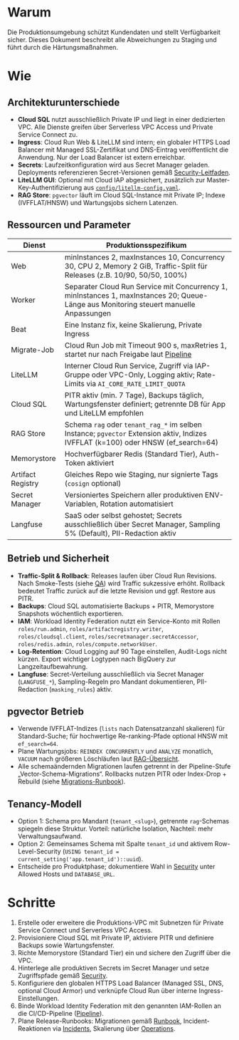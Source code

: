 # Warum
Die Produktionsumgebung schützt Kundendaten und stellt Verfügbarkeit sicher. Dieses Dokument beschreibt alle Abweichungen zu Staging und führt durch die Härtungsmaßnahmen.

# Wie
## Architekturunterschiede
- **Cloud SQL** nutzt ausschließlich Private IP und liegt in einer dedizierten VPC. Alle Dienste greifen über Serverless VPC Access und Private Service Connect zu.
- **Ingress**: Cloud Run Web & LiteLLM sind intern; ein globaler HTTPS Load Balancer mit Managed SSL-Zertifikat und DNS-Eintrag veröffentlicht die Anwendung. Nur der Load Balancer ist extern erreichbar.
- **Secrets**: Laufzeitkonfiguration wird aus Secret Manager geladen. Deployments referenzieren Secret-Versionen gemäß [Security-Leitfaden](../security/secrets.md).
- **LiteLLM GUI**: Optional mit Cloud IAP abgesichert, zusätzlich zur Master-Key-Authentifizierung aus [`config/litellm-config.yaml`](../../config/litellm-config.yaml).
- **RAG Store**: `pgvector` läuft im Cloud SQL-Instance mit Private IP; Indexe (IVFFLAT/HNSW) und Wartungsjobs sichern Latenzen.

## Ressourcen und Parameter
| Dienst | Produktionsspezifikum |
| --- | --- |
| Web | minInstances 2, maxInstances 10, Concurrency 30, CPU 2, Memory 2 GiB, Traffic-Split für Releases (z.B. 10/90, 50/50, 100%) |
| Worker | Separater Cloud Run Service mit Concurrency 1, minInstances 1, maxInstances 20; Queue-Länge aus Monitoring steuert manuelle Anpassungen |
| Beat | Eine Instanz fix, keine Skalierung, Private Ingress |
| Migrate-Job | Cloud Run Job mit Timeout 900 s, maxRetries 1, startet nur nach Freigabe laut [Pipeline](../cicd/pipeline.md) |
| LiteLLM | Interner Cloud Run Service, Zugriff via IAP-Gruppe oder VPC-Only, Logging aktiv; Rate-Limits via `AI_CORE_RATE_LIMIT_QUOTA` |
| Cloud SQL | PITR aktiv (min. 7 Tage), Backups täglich, Wartungsfenster definiert; getrennte DB für App und LiteLLM empfohlen |
| RAG Store | Schema `rag` oder `tenant_rag_*` im selben Instance; `pgvector` Extension aktiv, Indizes IVFFLAT (k=100) oder HNSW (ef_search=64) |
| Memorystore | Hochverfügbarer Redis (Standard Tier), Auth-Token aktiviert |
| Artifact Registry | Gleiches Repo wie Staging, nur signierte Tags (`cosign` optional) |
| Secret Manager | Versioniertes Speichern aller produktiven ENV-Variablen, Rotation automatisiert |
| Langfuse | SaaS oder selbst gehostet; Secrets ausschließlich über Secret Manager, Sampling 5% (Default), PII-Redaction aktiv |

## Betrieb und Sicherheit
- **Traffic-Split & Rollback**: Releases laufen über Cloud Run Revisions. Nach Smoke-Tests (siehe [QA](../qa/checklists.md)) wird Traffic sukzessive erhöht. Rollback bedeutet Traffic zurück auf die letzte Revision und ggf. Restore aus PITR.
- **Backups**: Cloud SQL automatisierte Backups + PITR, Memorystore Snapshots wöchentlich exportieren.
- **IAM**: Workload Identity Federation nutzt ein Service-Konto mit Rollen `roles/run.admin`, `roles/artifactregistry.writer`, `roles/cloudsql.client`, `roles/secretmanager.secretAccessor`, `roles/redis.admin`, `roles/compute.networkUser`.
- **Log-Retention**: Cloud Logging auf 90 Tage einstellen, Audit-Logs nicht kürzen. Export wichtiger Logtypen nach BigQuery zur Langzeitaufbewahrung.
- **Langfuse**: Secret-Verteilung ausschließlich via Secret Manager (`LANGFUSE_*`), Sampling-Regeln pro Mandant dokumentieren, PII-Redaction (`masking_rules`) aktiv.

## pgvector Betrieb
- Verwende IVFFLAT-Indizes (`lists` nach Datensatzanzahl skalieren) für Standard-Suche; für hochwertige Re-ranking-Pfade optional HNSW mit `ef_search=64`.
- Plane Wartungsjobs: `REINDEX CONCURRENTLY` und `ANALYZE` monatlich, `VACUUM` nach größeren Löschläufen laut [RAG-Übersicht](../rag/overview.md).
- Alle schemaändernden Migrationen laufen getrennt in der Pipeline-Stufe „Vector-Schema-Migrations“. Rollbacks nutzen PITR oder Index-Drop + Rebuild (siehe [Migrations-Runbook](../runbooks/migrations.md)).

## Tenancy-Modell
- Option 1: Schema pro Mandant (`tenant_<slug>`), getrennte `rag`-Schemas spiegeln diese Struktur. Vorteil: natürliche Isolation, Nachteil: mehr Verwaltungsaufwand.
- Option 2: Gemeinsames Schema mit Spalte `tenant_id` und aktivem Row-Level-Security (`USING tenant_id = current_setting('app.tenant_id')::uuid`).
- Entscheide pro Produktphase; dokumentiere Wahl in [Security](../security/secrets.md) unter Allowed Hosts und `DATABASE_URL`.

# Schritte
1. Erstelle oder erweitere die Produktions-VPC mit Subnetzen für Private Service Connect und Serverless VPC Access.
2. Provisioniere Cloud SQL mit Private IP, aktiviere PITR und definiere Backups sowie Wartungsfenster.
3. Richte Memorystore (Standard Tier) ein und sichere den Zugriff über die VPC.
4. Hinterlege alle produktiven Secrets im Secret Manager und setze Zugriffspfade gemäß [Security](../security/secrets.md).
5. Konfiguriere den globalen HTTPS Load Balancer (Managed SSL, DNS, optional Cloud Armor) und verknüpfe Cloud Run über interne Ingress-Einstellungen.
6. Binde Workload Identity Federation mit den genannten IAM-Rollen an die CI/CD-Pipeline ([Pipeline](../cicd/pipeline.md)).
7. Plane Release-Runbooks: Migrationen gemäß [Runbook](../runbooks/migrations.md), Incident-Reaktionen via [Incidents](../runbooks/incidents.md), Skalierung über [Operations](../operations/scaling.md).
